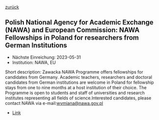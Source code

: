 [zurück](/funding/)

## Polish National Agency for Academic Exchange (NAWA) and European Commission: NAWA Fellowships in Poland for researchers from German Institutions

* Nächste Einreichung: 2023-05-31
* Institution: NAWA, EU

Short description: Zawacka NAWA Programme offers fellowships for candidates from Germany. Academic teachers, researchers and doctoral candidates from German institutions are welcome in Poland for fellowship stays from one to nine months at a host institution of their choice. The Programme is open to students and staff of universities and research institutes representing all fields of science.Interested candidates, please contact NAWA via e-mail:wymiana@nawa.gov.pl

* [Link](https://nawa.gov.pl/en/international-cooperation-and-exchange/program-wymiany-osobowej-studentow-i-naukowcow-w-ramach-wspolpracy-bilateralnej/exchange-programme-for-students-and-scientists-as-part-of-bilateral-cooperation-offer-for-incoming-students-and-scientists/edition-2022)